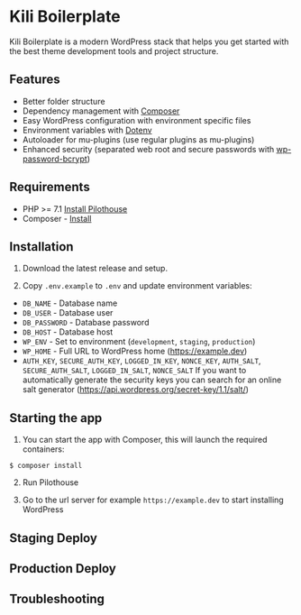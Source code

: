 # Kili Boilerplate

Kili Boilerplate is a modern WordPress stack that helps you get started with the best theme development tools and project structure.

## Features
* Better folder structure
* Dependency management with [Composer](http://getcomposer.org)
* Easy WordPress configuration with environment specific files
* Environment variables with [Dotenv](https://github.com/vlucas/phpdotenv)
* Autoloader for mu-plugins (use regular plugins as mu-plugins)
* Enhanced security (separated web root and secure passwords with [wp-password-bcrypt](https://github.com/roots/wp-password-bcrypt))

## Requirements
* PHP >= 7.1 [Install Pilothouse](https://github.com/Pilothouse-App/Pilothouse/wiki/Installation)
* Composer - [Install](https://getcomposer.org/doc/00-intro.md#installation-linux-unix-osx)


## Installation

1. Download the latest release and setup.

2. Copy `.env.example` to `.env` and update environment variables:
  * `DB_NAME` - Database name
  * `DB_USER` - Database user
  * `DB_PASSWORD` - Database password
  * `DB_HOST` - Database host
  * `WP_ENV` - Set to environment (`development`, `staging`, `production`)
  * `WP_HOME` - Full URL to WordPress home (https://example.dev)
  * `AUTH_KEY`, `SECURE_AUTH_KEY`, `LOGGED_IN_KEY`, `NONCE_KEY`, `AUTH_SALT`, `SECURE_AUTH_SALT`, `LOGGED_IN_SALT`, `NONCE_SALT`
    If you want to automatically generate the security keys you can search for an online salt generator (https://api.wordpress.org/secret-key/1.1/salt/)

## Starting the app
1. You can start the app with Composer, this will launch the required containers:

 ```
 $ composer install
 ```

2. Run Pilothouse
    
3. Go to the url server for example ```https://example.dev``` to start installing WordPress

## Staging Deploy

## Production Deploy

## Troubleshooting
